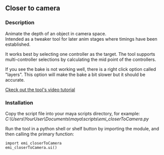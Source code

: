 ## Closer to camera

### Description

Animate the depth of an object in camera space. <br />
Intended as a tweaker tool for later anim stages where timings have been established.

It works best by selecting one controller as the target. The tool supports multi-controller selections by calculating the mid point of the controllers.<br />

If you see the bake is not working well, there is a right click option called "layers". This option will make the bake a bit slower but it should be accurate.<br />

[Ckeck out the tool's video tutorial](https://vimeo.com/765705742)
### Installation

Copy the script file into your maya scripts directory, for example:<br />
_C:\Users\YourUser\Documents\maya\scripts\emi_closerToCamera.py_
 
Run the tool in a python shell or shelf button by importing the module, 
and then calling the primary function:
```
import emi_closerToCamera
emi_closerToCamera.ui()
```

 
